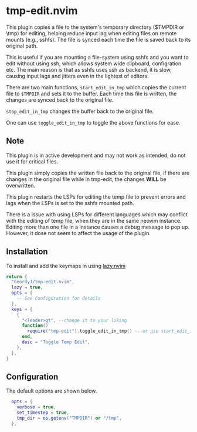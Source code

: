 # tmp-edit.nvim

This plugin copies a file to the system's temporary directory ($TMPDIR or \tmp)
for editing, helping reduce input lag when editing files on remote mounts (e.g.,
sshfs). The file is synced each time the file is saved back to its original path.

This is useful if you are mounting a file-system using sshfs and you want to edit
without using ssh, which allows system wide clipboard, configration etc. The
main reason is that as sshfs uses ssh as backend, it is slow, causing input lags
and jitters even in the lightest of editors.

There are two main functions, `start_edit_in_tmp` which copies the current file
to `$TMPDIR` and sets it to the buffer. Each time this file is written, the
changes are synced back to the original file.

`stop_edit_in_tmp` changes the buffer back to the original file.

One can use `toggle_edit_in_tmp` to toggle the above functions for ease.

## Note

This plugin is in active development and may not work as intended, do not use it
for critical files.

This plugin simply copies the written file back to the original file, if there are
changes in the original file while in tmp-edit, the changes **WILL** be overwritten.

This plugin restarts the LSPs for editing the temp file to prevent errors and lags
when the LSPs is set to the sshfs mounted path.

There is a issue with using LSPs for different languages which may conflict with
the editing of temp file, when they are in the same neovim instance. Editing more
than one file in a instance causes a debug message to pop up. However, it dose not
seem to affect the usage of the plugin.

## Installation

To install and add the keymaps in using [lazy.nvim](https://lazy.folke.io/)

```lua
return {
  "GeordyJ/tmp-edit.nvim",
  lazy = true,
  opts = {
    -- See Configuration for details
  },
  keys = {
    {
      "<leader>gt", --change it to your liking
      function()
        require("tmp-edit").toggle_edit_in_tmp() -- or use start_edit_in_tmp and stop_edit_in_tmp
      end,
      desc = "Toggle Temp Edit",
    },
  },
}
```

## Configuration

The default options are shown below.

```lua
  opts = {
    verbose = true,
    set_timestep = true,
    tmp_dir = os.getenv("TMPDIR") or "/tmp",
  },

```
